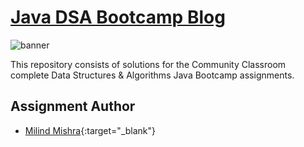 # [Java DSA Bootcamp Blog](https://thatbeautifuldream.github.io/java-dsa-bootcamp/)

![banner](https://github.com/thatbeautifuldream/java-dsa-bootcamp/blob/main/Images/repo-banner.jpeg)

This repository consists of solutions for the Community Classroom complete Data Structures & Algorithms Java Bootcamp assignments.

## Assignment Author

- [Milind Mishra](https://milind.bio.link){:target="_blank"}
